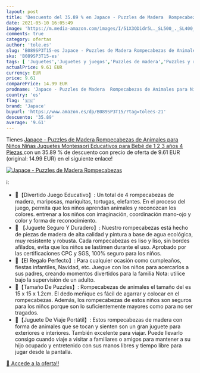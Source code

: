 ```yaml
---
layout: post
title: 'Descuento del 35.89 % en Japace - Puzzles de Madera  Rompecabezas'
date: 2021-05-10 16:05:49
image: 'https://m.media-amazon.com/images/I/51X3QDidr5L._SL500_._SL400_.jpg'
comments: true
category: ofertas
author: 'tole.es'
slug: 'B089SP3T15-es Japace - Puzzles de Madera Rompecabezas de Animales para...'
sku: 'B089SP3T15-es'
tags: [ 'Juguetes','Juguetes y juegos','Puzzles de madera','Puzzles y rompecabezas','bebé','japace', ]
actualPrice: 9.61 EUR
currency: EUR
price: 9.61
comparePrice: 14.99 EUR
prodname: 'Japace - Puzzles de Madera  Rompecabezas de Animales para Niños Niñas  Juguetes Montessori Educativos para Bebé de 1 2 3 años  4 Piezas '
country: 'es'
flag: '🇪🇸'
brand: 'Japace'
buyurl: 'https://www.amazon.es/dp/B089SP3T15/?tag=tolees-21'
descuento: '35.89'
average: '9.61'
---
```


Tienes [Japace - Puzzles de Madera  Rompecabezas de Animales para Niños Niñas  Juguetes Montessori Educativos para Bebé de 1 2 3 años  4 Piezas ](https://www.amazon.es/dp/B089SP3T15/?tag=tolees-21) con un 35.89 % de descuento con precio de oferta de 9.61 EUR (original: 14.99 EUR) en el siguiente enlace!

[![Japace - Puzzles de Madera  Rompecabezas](https://m.media-amazon.com/images/I/51X3QDidr5L._SL500_._SL400_.jpg)](https://www.amazon.es/dp/B089SP3T15/?tag=tolees-21)

ℹ️:

- 🐢【Divertido Juego Educativo】: Un total de 4 rompecabezas de madera, mariposas, mariquitas, tortugas, elefantes. En el proceso del juego, permita que los niños aprendan animales y reconozcan los colores. entrenar a los niños con imaginación, coordinación mano-ojo y color y forma de reconocimiento.
- 🦋 【Juguete Seguro Y Duradero】: Nuestro rompecabezas está hecho de piezas de madera de alta calidad y pintura a base de agua ecológica, muy resistente y robusta. Cada rompecabezas es liso y liso, sin bordes afilados, evita que los niños se lastimen durante el uso. Aprobado por las certificaciones CPC y SGS, 100% seguro para los niños.
- 🎁【El Regalo Perfecto】: Para cualquier ocasión como cumpleaños, fiestas infantiles, Navidad, etc. Juegue con los niños para acercarlos a sus padres, creando momentos divertidos para la familia Nota: utilice bajo la supervisión de un adulto.
- 🐞【Tamaño De Puzzles】: Rompecabezas de animales el tamaño del es 15 x 15 x 1.2cm. El dedo meñique es fácil de agarrar y colocar en el rompecabezas. Además, los rompecabezas de estos niños son seguros para los niños porque son lo suficientemente mayores como para no ser tragados.
- 🐘【Juguete De Viaje Portátil】: Estos rompecabezas de madera con forma de animales que se tocan y sienten son un gran juguete para exteriores e interiores. También excelente para viajar. Puede llevarlo consigo cuando viaje a visitar a familiares o amigos para mantener a su hijo ocupado y entretenido con sus manos libres y tiempo libre para jugar desde la pantalla.

[🛒 Accede a la oferta!!](https://www.amazon.es/dp/B089SP3T15/?tag=tolees-21)
